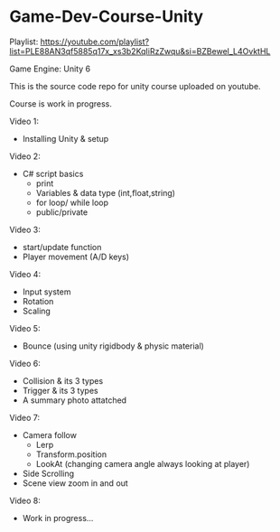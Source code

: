 # Game-Dev-Course-Unity
Playlist: https://youtube.com/playlist?list=PLE88AN3qf5885q17x_xs3b2KqIiRzZwqu&si=BZBewel_L4OvktHL

Game Engine: Unity 6

This is the source code repo for unity course uploaded on youtube. 

Course is work in progress.

Video 1: 
  - Installing Unity & setup

Video 2:
  - C# script basics
    - print 
    - Variables & data type (int,float,string)
    - for loop/ while loop
    - public/private
  
Video 3:
  - start/update function
  - Player movement (A/D keys)

Video 4:
  - Input system
  - Rotation
  - Scaling

Video 5:
  - Bounce (using unity rigidbody & physic material)

Video 6:
  - Collision & its 3 types
  - Trigger & its 3 types
  - A summary photo attatched 

Video 7:
  - Camera follow
    - Lerp
    - Transform.position
    - LookAt (changing camera angle always looking at player)
  - Side Scrolling
  - Scene view zoom in and out

Video 8:
  - Work in progress...
